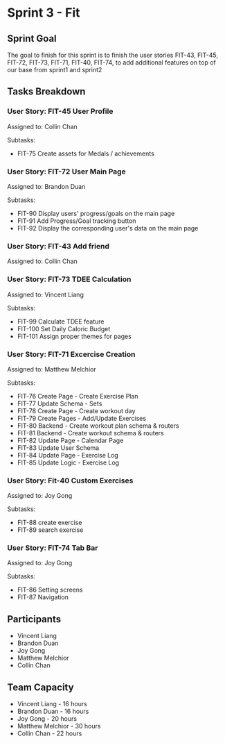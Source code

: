 # Sprint 3 - Fit

## Sprint Goal

The goal to finish for this sprint is to finish the user stories FIT-43, FIT-45, FIT-72, FIT-73, FIT-71, FIT-40, FIT-74, to add additional features on top of our base from sprint1 and sprint2

## Tasks Breakdown

### User Story: FIT-45 User Profile

Assigned to: Collin Chan

Subtasks:

- FIT-75 Create assets for Medals / achievements

### User Story: FIT-72 User Main Page

Assigned to: Brandon Duan

Subtasks:

- FIT-90 Display users' progress/goals on the main page
- FIT-91 Add Progress/Goal tracking button
- FIT-92 Display the corresponding user's data on the main page

### User Story: FIT-43 Add friend

Assigned to: Collin Chan

### User Story: FIT-73 TDEE Calculation

Assigned to: Vincent Liang

Subtasks:

- FIT-99 Calculate TDEE feature
- FIT-100 Set Daily Caloric Budget
- FIT-101	Assign proper themes for pages

### User Story: FIT-71 Excercise Creation

Assigned to: Matthew Melchior

Subtasks:

- FIT-76 Create Page - Create Exercise Plan
- FIT-77 Update Schema - Sets
- FIT-78 Create Page - Create workout day
- FIT-79 Create Pages - Add/Update Exercises
- FIT-80 Backend - Create workout plan schema & routers
- FIT-81 Backend - Create workout schema & routers
- FIT-82 Update Page - Calendar Page
- FIT-83 Update User Schema
- FIT-84 Update Page - Exercise Log
- FIT-85 Update Logic - Exercise Log

### User Story: Fit-40 Custom Exercises

Assigned to: Joy Gong

Subtasks:

- FIT-88 create exercise
- FIT-89 search exercise

### User Story: FIT-74 Tab Bar

Assigned to: Joy Gong

Subtasks:

- FIT-86 Setting screens
- FIT-87 Navigation

## Participants

- Vincent Liang
- Brandon Duan
- Joy Gong
- Matthew Melchior
- Collin Chan

## Team Capacity

- Vincent Liang - 16 hours
- Brandon Duan - 16 hours
- Joy Gong - 20 hours
- Matthew Melchior - 30 hours
- Collin Chan - 22 hours

